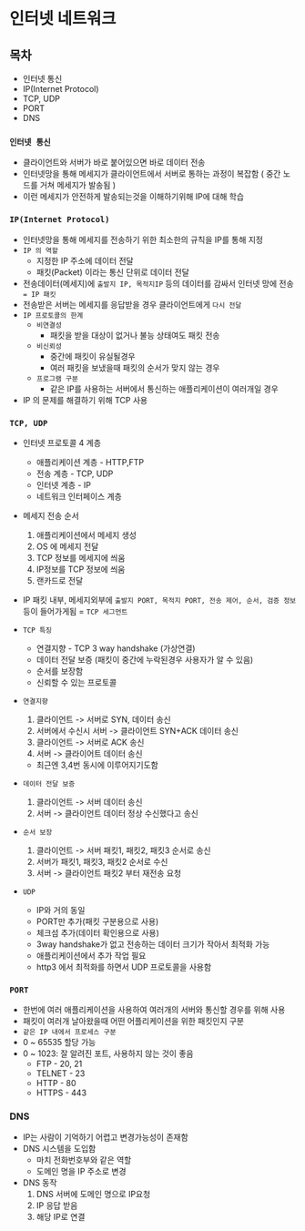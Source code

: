 # 인터넷 네트워크

## 목차
- 인터넷 통신
- IP(Internet Protocol)
- TCP, UDP
- PORT
- DNS

### `인터넷 통신`
- 클라이언트와 서버가 바로 붙어있으면 바로 데이터 전송
- 인터넷망을 통해 메세지가 클라이언트에서 서버로 통하는 과정이 복잡함 ( 중간 노드를 거쳐 메세지가 발송됨 )
- 이런 메세지가 안전하게 발송되는것을 이해하기위해 IP에 대해 학습

### `IP(Internet Protocol)`
- 인터넷망을 통해 메세지를 전송하기 위한 최소한의 규칙을 IP를 통해 지정
- `IP 의 역할`
    - 지정한 IP 주소에 데이터 전달
    - 패킷(Packet) 이라는 통신 단위로 데이터 전달
- 전송데이터(메세지)에 `출발지 IP, 목적지IP` 등의 데이터를 감싸서 인터넷 망에 전송 `= IP 패킷`
- 전송받은 서버는 메세지를 응답받을 경우 클라이언트에게 `다시 전달`
- `IP 프로토콜의 한계`
    - `비연결성`
        - 패킷을 받을 대상이 없거나 불능 상태여도 패킷 전송
    - `비신뢰성`
        - 중간에 패킷이 유실될경우
        - 여러 패킷을 보냈을때 패킷의 순서가 맞지 않는 경우
    - `프로그램 구분`
        - 같은 IP를 사용하는 서버에서 통신하는 애플리케이션이 여러개일 경우
- IP 의 문제를 해결하기 위해 TCP 사용

### `TCP, UDP`
- 인터넷 프로토콜 4 계층
    - 애플리케이션 계층 - HTTP,FTP
    - 전송 계층 - TCP, UDP
    - 인터넷 계층 - IP
    - 네트워크 인터페이스 계층

- 메세지 전송 순서
    1. 애플리케이션에서 메세지 생성
    2. OS 에 메세지 전달
    3. TCP 정보를 메세지에 씌움
    4. IP정보를 TCP 정보에 씌움
    5. 랜카드로 전달
- IP 패킷 내부, 메세지외부에 `출발지 PORT, 목적지 PORT, 전송 제어, 순서, 검증 정보`등이 들어가게됨 = `TCP 세그먼트`
- `TCP 특징`
    - 연결지향 - TCP 3 way handshake (가상연결)
    - 데이터 전달 보증 (패킷이 중간에 누락된경우 사용자가 알 수 있음)
    - 순서를 보장함
    - 신뢰할 수 있는 프로토콜

- `연결지향`
    1. 클라이언트 -> 서버로 SYN, 데이터 송신
    2. 서버에서 수신시 서버 -> 클라이언트 SYN+ACK 데이터 송신
    3. 클라이언트 -> 서버로 ACK  송신
    4. 서버 -> 클라이어트 데이터 송신
    - 최근엔 3,4번 동시에 이루어지기도함
- `데이터 전달 보증`
    1. 클라이언트 -> 서버 데이터 송신
    2. 서버 -> 클라이언트 데이터 정상 수신했다고 송신

- `순서 보장`
    1. 클라이언트 -> 서버 패킷1, 패킷2, 패킷3 순서로 송신
    2. 서버가 패킷1, 패킷3, 패킷2 순서로 수신
    3. 서버 -> 클라이언트 패킷2 부터 재전송 요청
- `UDP`
    - IP와 거의 동일
    - PORT만 추가(패킷 구분용으로 사용)
    - 체크섬 추가(데이터 확인용으로 사용)
    - 3way handshake가 없고 전송하는 데이터 크기가 작아서 최적화 가능
    - 애플리케이션에서 추가 작업 필요
    - http3 에서 최적화를 하면서 UDP 프로토콜을 사용함

### `PORT`
- 한번에 여러 애플리케이션을 사용하여 여러개의 서버와 통신할 경우를 위해 사용
- 패킷이 여러개 날아왔을때 어떤 어플리케이션을 위한 패킷인지 구분
- `같은 IP 내에서 프로세스 구분`
- 0 ~ 65535 할당 가능
- 0 ~ 1023: 잘 알려진 포트, 사용하지 않는 것이 좋음
    - FTP - 20, 21
    - TELNET - 23
    - HTTP - 80
    - HTTPS - 443
### DNS
- IP는 사람이 기억하기 어렵고 변경가능성이 존재함
- DNS 시스템을 도입함
    - 마치 전화번호부와 같은 역할
    - 도메인 명을 IP 주소로 변경
- DNS 동작
    1. DNS 서버에 도메인 명으로 IP요청
    2. IP 응답 받음
    3. 해당 IP로 연결